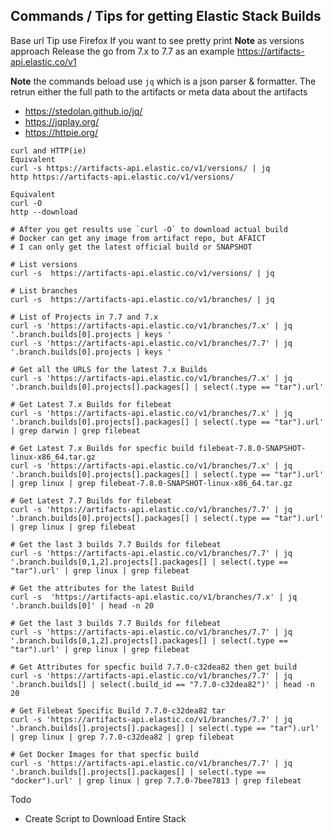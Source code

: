 ## Commands / Tips for getting Elastic Stack Builds

Base url Tip use Firefox If you want to see pretty print
**Note**  as versions approach Release the go from 7.x to 7.7 as an example
https://artifacts-api.elastic.co/v1

**Note** the commands beload use `jq` which is a json parser & formatter. The retrun either the full path to the artifacts or meta data about the artifacts
- https://stedolan.github.io/jq/
- https://jqplay.org/
- https://httpie.org/

```
curl and HTTP(ie)
Equivalent
curl -s https://artifacts-api.elastic.co/v1/versions/ | jq
http https://artifacts-api.elastic.co/v1/versions/

Equivalent
curl -O
http --download

# After you get results use `curl -O` to download actual build
# Docker can get any image from artifact repo, but AFAICT 
# I can only get the latest official build or SNAPSHOT

# List versions
curl -s  https://artifacts-api.elastic.co/v1/versions/ | jq

# List branches
curl -s  https://artifacts-api.elastic.co/v1/branches/ | jq

# List of Projects in 7.7 and 7.x
curl -s 'https://artifacts-api.elastic.co/v1/branches/7.x' | jq '.branch.builds[0].projects | keys '
curl -s 'https://artifacts-api.elastic.co/v1/branches/7.7' | jq '.branch.builds[0].projects | keys '

# Get all the URLS for the latest 7.x Builds 
curl -s 'https://artifacts-api.elastic.co/v1/branches/7.x' | jq '.branch.builds[0].projects[].packages[] | select(.type == "tar").url'

# Get Latest 7.x Builds for filebeat
curl -s 'https://artifacts-api.elastic.co/v1/branches/7.x' | jq '.branch.builds[0].projects[].packages[] | select(.type == "tar").url' | grep darwin | grep filebeat

# Get Latest 7.x Builds for specfic build filebeat-7.8.0-SNAPSHOT-linux-x86_64.tar.gz
curl -s 'https://artifacts-api.elastic.co/v1/branches/7.x' | jq '.branch.builds[0].projects[].packages[] | select(.type == "tar").url' | grep linux | grep filebeat-7.8.0-SNAPSHOT-linux-x86_64.tar.gz

# Get Latest 7.7 Builds for filebeat
curl -s 'https://artifacts-api.elastic.co/v1/branches/7.7' | jq '.branch.builds[0].projects[].packages[] | select(.type == "tar").url' | grep linux | grep filebeat

# Get the last 3 builds 7.7 Builds for filebeat
curl -s 'https://artifacts-api.elastic.co/v1/branches/7.7' | jq '.branch.builds[0,1,2].projects[].packages[] | select(.type == "tar").url' | grep linux | grep filebeat

# Get the attributes for the latest Build
curl -s  'https://artifacts-api.elastic.co/v1/branches/7.x' | jq '.branch.builds[0]' | head -n 20 

# Get the last 3 builds 7.7 Builds for filebeat
curl -s 'https://artifacts-api.elastic.co/v1/branches/7.7' | jq '.branch.builds[0,1,2].projects[].packages[] | select(.type == "tar").url' | grep linux | grep filebeat

# Get Attributes for specfic build 7.7.0-c32dea82 then get build
curl -s 'https://artifacts-api.elastic.co/v1/branches/7.7' | jq '.branch.builds[] | select(.build_id == "7.7.0-c32dea82")' | head -n 20

# Get Filebeat Specific Build 7.7.0-c32dea82 tar
curl -s 'https://artifacts-api.elastic.co/v1/branches/7.7' | jq '.branch.builds[].projects[].packages[] | select(.type == "tar").url' | grep linux | grep 7.7.0-c32dea82 | grep filebeat

# Get Docker Images for that specfic build
curl -s 'https://artifacts-api.elastic.co/v1/branches/7.7' | jq '.branch.builds[].projects[].packages[] | select(.type == "docker").url' | grep linux | grep 7.7.0-7bee7813 | grep filebeat
```

Todo
- Create Script to Download Entire Stack



